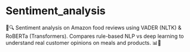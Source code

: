 # Sentiment_analysis
🍔🔍 Sentiment analysis on Amazon food reviews using VADER (NLTK) &amp; RoBERTa (Transformers). Compares rule-based NLP vs deep learning to understand real customer opinions on meals and products. 📊💬
